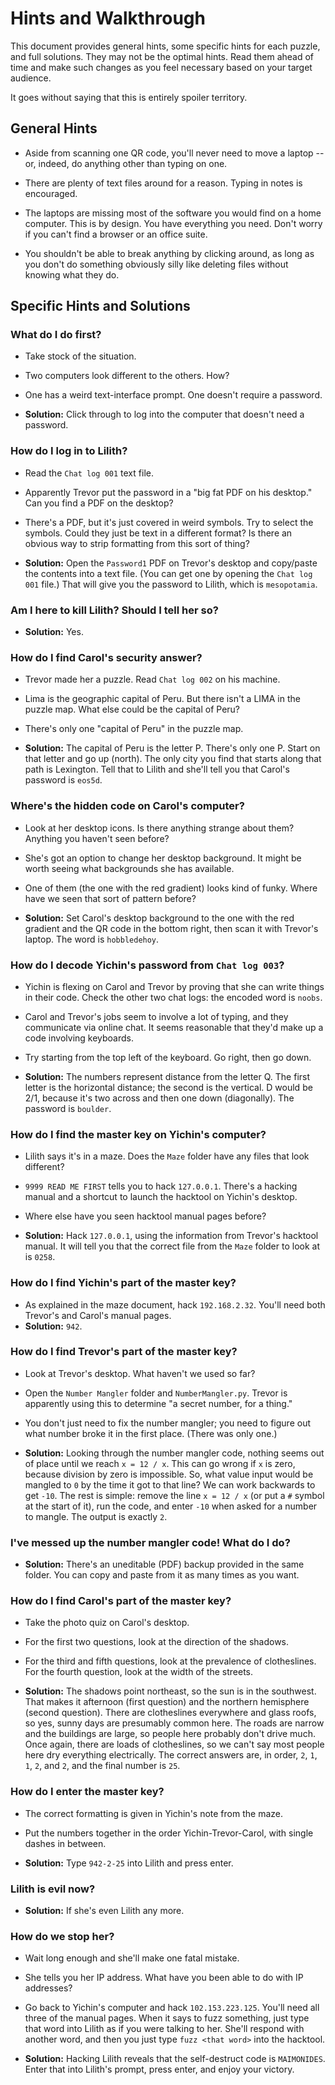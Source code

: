 # Hints and Walkthrough

This document provides general hints, some specific hints for each puzzle, and full solutions.  They may not be the optimal hints.  Read them ahead of time and make such changes as you feel necessary based on your target audience.

It goes without saying that this is entirely spoiler territory.

## General Hints

* Aside from scanning one QR code, you'll never need to move a laptop -- or, indeed, do anything other than typing on one.

* There are plenty of text files around for a reason.  Typing in notes is encouraged.

* The laptops are missing most of the software you would find on a home computer.  This is by design.  You have everything you need.  Don't worry if you can't find a browser or an office suite.

* You shouldn't be able to break anything by clicking around, as long as you don't do something obviously silly like deleting files without knowing what they do.

## Specific Hints and Solutions

### What do I do first?

* Take stock of the situation.

* Two computers look different to the others.  How?

* One has a weird text-interface prompt.  One doesn't require a password.

* **Solution:** Click through to log into the computer that doesn't need a password.

### How do I log in to Lilith?

* Read the `Chat log 001` text file.

* Apparently Trevor put the password in a "big fat PDF on his desktop."  Can you find a PDF on the desktop?

* There's a PDF, but it's just covered in weird symbols.  Try to select the symbols.  Could they just be text in a different format?  Is there an obvious way to strip formatting from this sort of thing?

* **Solution:** Open the `Password1` PDF on Trevor's desktop and copy/paste the contents into a text file.  (You can get one by opening the `Chat log 001` file.)  That will give you the password to Lilith, which is `mesopotamia`.

### Am I here to kill Lilith?  Should I tell her so?

* **Solution:** Yes.

### How do I find Carol's security answer?

* Trevor made her a puzzle.  Read `Chat log 002` on his machine.

* Lima is the geographic capital of Peru.  But there isn't a LIMA in the puzzle map.  What else could be the capital of Peru?

* There's only one "capital of Peru" in the puzzle map.

* **Solution:** The capital of Peru is the letter P.  There's only one P.  Start on that letter and go up (north).  The only city you find that starts along that path is Lexington.  Tell that to Lilith and she'll tell you that Carol's password is `eos5d`.

### Where's the hidden code on Carol's computer?

* Look at her desktop icons.  Is there anything strange about them?  Anything you haven't seen before?

* She's got an option to change her desktop background.  It might be worth seeing what backgrounds she has available.

* One of them (the one with the red gradient) looks kind of funky.  Where have we seen that sort of pattern before?

* **Solution:** Set Carol's desktop background to the one with the red gradient and the QR code in the bottom right, then scan it with Trevor's laptop.  The word is `hobbledehoy`.

### How do I decode Yichin's password from `Chat log 003`?

* Yichin is flexing on Carol and Trevor by proving that she can write things in their code.  Check the other two chat logs: the encoded word is `noobs`.

* Carol and Trevor's jobs seem to involve a lot of typing, and they communicate via online chat.  It seems reasonable that they'd make up a code involving keyboards.

* Try starting from the top left of the keyboard.  Go right, then go down.

* **Solution:** The numbers represent distance from the letter Q.  The first letter is the horizontal distance; the second is the vertical.  D would be 2/1, because it's two across and then one down (diagonally).  The password is `boulder`.

### How do I find the master key on Yichin's computer?

* Lilith says it's in a maze.  Does the `Maze` folder have any files that look different?

* `9999 READ ME FIRST` tells you to hack `127.0.0.1`.  There's a hacking manual and a shortcut to launch the hacktool on Yichin's desktop.

* Where else have you seen hacktool manual pages before?

* **Solution:** Hack `127.0.0.1`, using the information from Trevor's hacktool manual.  It will tell you that the correct file from the `Maze` folder to look at is `0258`.

### How do I find Yichin's part of the master key?

* As explained in the maze document, hack `192.168.2.32`.  You'll need both Trevor's and Carol's manual pages.
* **Solution:** `942`.

### How do I find Trevor's part of the master key?

* Look at Trevor's desktop.  What haven't we used so far?

* Open the `Number Mangler` folder and `NumberMangler.py`.  Trevor is apparently using this to determine "a secret number, for a thing."

* You don't just need to fix the number mangler; you need to figure out what number broke it in the first place.  (There was only one.)

* **Solution:** Looking through the number mangler code, nothing seems out of place until we reach `x = 12 / x`.  This can go wrong if `x` is zero, because division by zero is impossible.  So, what value input would be mangled to `0` by the time it got to that line?  We can work backwards to get `-10`.  The rest is simple: remove the line `x = 12 / x` (or put a `#` symbol at the start of it), run the code, and enter `-10` when asked for a number to mangle.  The output is exactly `2`.

### I've messed up the number mangler code!  What do I do?

* **Solution:** There's an uneditable (PDF) backup provided in the same folder.  You can copy and paste from it as many times as you want.

### How do I find Carol's part of the master key?

* Take the photo quiz on Carol's desktop.

* For the first two questions, look at the direction of the shadows.

* For the third and fifth questions, look at the prevalence of clotheslines.  For the fourth question, look at the width of the streets.

* **Solution:** The shadows point northeast, so the sun is in the southwest.  That makes it afternoon (first question) and the northern hemisphere (second question).  There are clotheslines everywhere and glass roofs, so yes, sunny days are presumably common here.  The roads are narrow and the buildings are large, so people here probably don't drive much.  Once again, there are loads of clotheslines, so we can't say most people here dry everything electrically.  The correct answers are, in order, `2`, `1`, `1`, `2`, and `2`, and the final number is `25`.

### How do I enter the master key?

* The correct formatting is given in Yichin's note from the maze.

* Put the numbers together in the order Yichin-Trevor-Carol, with single dashes in between.

* **Solution:** Type `942-2-25` into Lilith and press enter.

### Lilith is evil now?

* **Solution:** If she's even Lilith any more.

### How do we stop her?

* Wait long enough and she'll make one fatal mistake.

* She tells you her IP address.  What have you been able to do with IP addresses?

* Go back to Yichin's computer and hack `102.153.223.125`.  You'll need all three of the manual pages.  When it says to fuzz something, just type that word into Lilith as if you were talking to her.  She'll respond with another word, and then you just type `fuzz <that word>` into the hacktool.

* **Solution:** Hacking Lilith reveals that the self-destruct code is `MAIMONIDES`.  Enter that into Lilith's prompt, press enter, and enjoy your victory.
